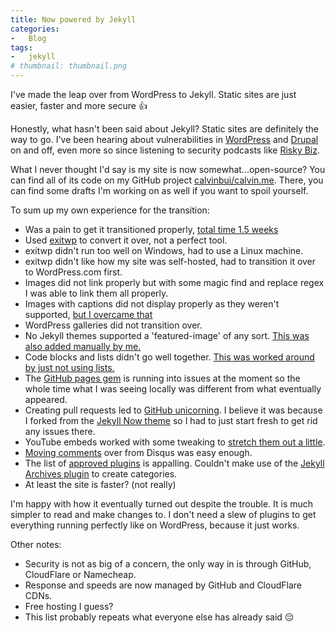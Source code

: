 ```yaml
---
title: Now powered by Jekyll
categories:
-   Blog
tags:
-   jekyll
# thumbnail: thumbnail.png
---
```


I've made the leap over from WordPress to Jekyll. Static sites are just easier, faster and more secure :thumbsup:

<!-- more -->

Honestly, what hasn't been said about Jekyll? Static sites are definitely the way to go. I've been hearing about vulnerabilities in [WordPress](https://wpvulndb.com/) and [Drupal](https://www.drupal.org/security) on and off, even more so since listening to security podcasts like [Risky Biz](http://risky.biz/).

What I never thought I'd say is my site is now somewhat...open-source? You can find all of its code on my GitHub project [calvinbui/calvin.me](https://github.com/calvinbui/calvin.me). There, you can find some drafts I'm working on as well if you want to spoil yourself.

To sum up my own experience for the transition:

*   Was a pain to get it transitioned properly, [total time 1.5 weeks](https://github.com/calvinbui/calvin.me/graphs/commit-activity)
*   Used [exitwp](https://github.com/thomasf/exitwp) to convert it over, not a perfect tool.
*   exitwp didn't run too well on Windows, had to use a Linux machine.
*   exitwp didn't like how my site was self-hosted, had to transition it over to WordPress.com first.
*   Images did not link properly but with some magic find and replace regex I was able to link them all properly.
*   Images with captions did not display properly as they weren't supported, [but I overcame that](https://github.com/calvinbui/calvin.me/commits/master/_includes/caption.html)
*   WordPress galleries did not transition over.
*   No Jekyll themes supported a 'featured-image' of any sort. [This was also added manually by me.](https://github.com/calvinbui/calvin.me/commit/0d674dc8ac464c9e648d29ddbc69412f1db12651)
*   Code blocks and lists didn't go well together. [This was worked around by just not using lists.](https://github.com/calvinbui/calvin.me/commit/72755d82330af82a411cf3bbd6d117d1514c5d5f)
*   The [GitHub pages gem](https://github.com/github/pages-gem) is running into issues at the moment so the whole time what I was seeing locally was different from what eventually appeared.
*   Creating pull requests led to [GitHub unicorning](https://github.com/503.html). I believe it was because I forked from the [Jekyll Now theme](https://github.com/barryclark/jekyll-now) so I had to just start fresh to get rid any issues there.
*   YouTube embeds worked with some tweaking to [stretch them out a little](https://benmarshall.me/responsive-iframes/).
*   [Moving comments](https://help.disqus.com/customer/portal/articles/466255-importing-comments-from-wordpress) over from Disqus was easy enough.
*   The list of [approved plugins](https://pages.github.com/versions/) is appalling. Couldn't make use of the [Jekyll Archives plugin](https://github.com/jekyll/jekyll-archives) to create categories.
*   At least the site is faster? \(not really\)

I'm happy with how it eventually turned out despite the trouble. It is much simpler to read and make changes to. I don't need a slew of plugins to get everything running perfectly like on WordPress, because it just works.

Other notes:

*   Security is not as big of a concern, the only way in is through GitHub, CloudFlare or Namecheap.
*   Response and speeds are now managed by GitHub and CloudFlare CDNs.
*   Free hosting I guess?
*   This list probably repeats what everyone else has already said :pensive:
